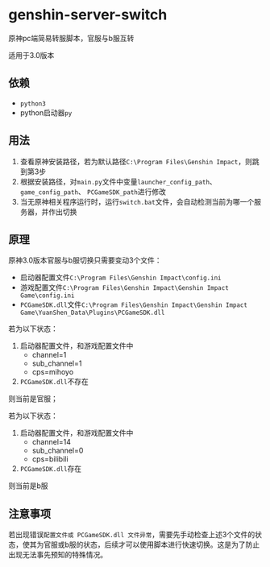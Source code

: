 # genshin-server-switch
原神pc端简易转服脚本，官服与b服互转

适用于3.0版本

## 依赖
- `python3`
- python启动器`py`

## 用法
1. 查看原神安装路径，若为默认路径`C:\Program Files\Genshin Impact`，则跳到第3步
2. 根据安装路径，对`main.py`文件中变量`launcher_config_path`、 `game_config_path`、 `PCGameSDK_path`进行修改
3. 当无原神相关程序运行时，运行`switch.bat`文件，会自动检测当前为哪一个服务器，并作出切换

## 原理
原神3.0版本官服与b服切换只需要变动3个文件：
- 启动器配置文件`C:\Program Files\Genshin Impact\config.ini`
- 游戏配置文件`C:\Program Files\Genshin Impact\Genshin Impact Game\config.ini`
- `PCGameSDK.dll`文件`C:\Program Files\Genshin Impact\Genshin Impact Game\YuanShen_Data\Plugins\PCGameSDK.dll`

若为以下状态：
1. 启动器配置文件，和游戏配置文件中
    - channel=1
    - sub_channel=1
    - cps=mihoyo
2. `PCGameSDK.dll`不存在

则当前是官服；

若为以下状态：
1. 启动器配置文件，和游戏配置文件中
    - channel=14
    - sub_channel=0
    - cps=bilibili
2. `PCGameSDK.dll`存在

则当前是b服

## 注意事项
若出现错误`配置文件或 PCGameSDK.dll 文件异常`，需要先手动检查上述3个文件的状态，使其为官服或b服的状态，后续才可以使用脚本进行快速切换。这是为了防止出现无法事先预知的特殊情况。
